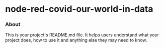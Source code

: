 node-red-covid-our-world-in-data
================================

### About

This is your project's README.md file. It helps users understand what your
project does, how to use it and anything else they may need to know.